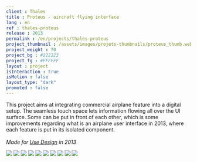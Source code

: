 ```yaml
---
client : Thales
title : Proteus - aircraft flying interface
lang : en
ref : thales-proteus
release : 2013
permalink : /en/projects/thales-proteus
project_thumbnail : /assets/images/projets-thumbnails/proteus_thumb.webp
project_weight : 70
project_bg : #222222
project_fg : #FFFFFF
layout : project
isInteraction : true
isMotion : false
layout_type: "dark"
promoted : false
---
```

This project aims at integrating commercial airplane feature into a digital setup. The seamless touch space lets information flowing all over the UI surface. Some can be put in front of each other, which is some improvements regarding what is an airplane user interface in 2013, where each feature is put in its isolated component.
<br/><br/>
*Made for [Use Design](http://www.use-design.com) in 2013*

![](/assets/images/projets/avionics2020/proteus-1.webp)
![](/assets/images/projets/avionics2020/proteus-2.webp)
![](/assets/images/projets/avionics2020/proteus-3.webp)
![](/assets/images/projets/avionics2020/proteus-4.webp)
![](/assets/images/projets/avionics2020/proteus-5.webp)
![](/assets/images/projets/avionics2020/proteus-6.webp)
![](/assets/images/projets/avionics2020/proteus-7.webp)
![](/assets/images/projets/avionics2020/proteus-8.webp)
![](/assets/images/projets/avionics2020/proteus-9.webp)
![](/assets/images/projets/avionics2020/proteus-10.webp)

